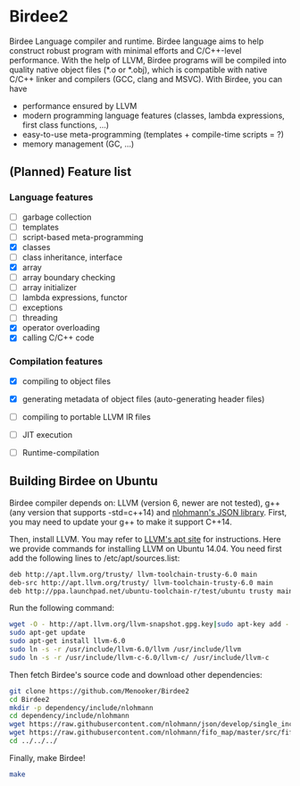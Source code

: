 # Birdee2
Birdee Language compiler and runtime. Birdee language aims to help construct robust program with minimal efforts and C/C++-level performance. With the help of LLVM, Birdee programs will be compiled into quality native object files (\*.o or \*.obj), which is compatible with native C/C++ linker and compilers (GCC, clang and MSVC). With Birdee, you can have

 * performance ensured by LLVM
 * modern programming language features (classes, lambda expressions, first class functions, ...)
 * easy-to-use meta-programming (templates + compile-time scripts = ?)
 * memory management (GC, ...)

## (Planned) Feature list

### Language features
- [ ] garbage collection
- [ ] templates 
- [ ] script-based meta-programming
- [x] classes
- [ ] class inheritance, interface 
- [x] array
- [ ] array boundary checking
- [ ] array initializer
- [ ] lambda expressions, functor
- [ ] exceptions
- [ ] threading
- [x] operator overloading
- [x] calling C/C++ code

### Compilation features
- [x] compiling to object files
- [x] generating metadata of object files (auto-generating header files)
- [ ] compiling to portable LLVM IR files
- [ ] JIT execution 
- [ ] Runtime-compilation 


## Building Birdee on Ubuntu

Birdee compiler depends on: LLVM (version 6, newer are not tested), g++ (any version that supports -std=c++14) and [nlohmann's JSON library](https://github.com/nlohmann/json). First, you may need to update your g++ to make it support C++14.

Then, install LLVM. You may refer to [LLVM's apt site](https://apt.llvm.org/) for instructions. Here we provide commands for installing LLVM on Ubuntu 14.04. You need first add the following lines to /etc/apt/sources.list:

```bash
deb http://apt.llvm.org/trusty/ llvm-toolchain-trusty-6.0 main
deb-src http://apt.llvm.org/trusty/ llvm-toolchain-trusty-6.0 main
deb http://ppa.launchpad.net/ubuntu-toolchain-r/test/ubuntu trusty main
```

Run the following command:

```bash
wget -O - http://apt.llvm.org/llvm-snapshot.gpg.key|sudo apt-key add -
sudo apt-get update
sudo apt-get install llvm-6.0
sudo ln -s -r /usr/include/llvm-6.0/llvm /usr/include/llvm
sudo ln -s -r /usr/include/llvm-c-6.0/llvm-c/ /usr/include/llvm-c
```

Then fetch Birdee's source code and download other dependencies:
```bash
git clone https://github.com/Menooker/Birdee2
cd Birdee2
mkdir -p dependency/include/nlohmann
cd dependency/include/nlohmann
wget https://raw.githubusercontent.com/nlohmann/json/develop/single_include/nlohmann/json.hpp
wget https://raw.githubusercontent.com/nlohmann/fifo_map/master/src/fifo_map.hpp
cd ../../../
```

Finally, make Birdee!

```bash
make
```

